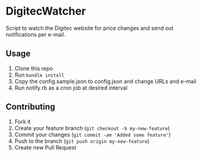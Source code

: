 # DigitecWatcher

Script to watch the Digitec website for price changes and send out
notifications per e-mail.

## Usage

1. Clone this repo
2. Run `bundle install`
3. Copy the config.sample.json to config.json and change URLs and e-mail
4. Run notify.rb as a cron job at desired interval

## Contributing

1. Fork it
2. Create your feature branch (`git checkout -b my-new-feature`)
3. Commit your changes (`git commit -am 'Added some feature'`)
4. Push to the branch (`git push origin my-new-feature`)
5. Create new Pull Request
